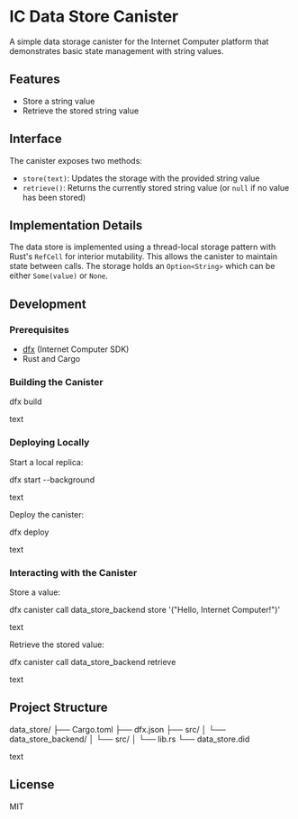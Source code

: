 # IC Data Store Canister

A simple data storage canister for the Internet Computer platform that demonstrates basic state management with string values.

## Features

- Store a string value
- Retrieve the stored string value

## Interface

The canister exposes two methods:

- `store(text)`: Updates the storage with the provided string value
- `retrieve()`: Returns the currently stored string value (or `null` if no value has been stored)

## Implementation Details

The data store is implemented using a thread-local storage pattern with Rust's `RefCell` for interior mutability. This allows the canister to maintain state between calls. The storage holds an `Option<String>` which can be either `Some(value)` or `None`.

## Development

### Prerequisites

- [dfx](https://internetcomputer.org/docs/current/developer-docs/build/install-upgrade-remove) (Internet Computer SDK)
- Rust and Cargo

### Building the Canister

dfx build

text

### Deploying Locally

Start a local replica:

dfx start --background

text

Deploy the canister:

dfx deploy

text

### Interacting with the Canister

Store a value:

dfx canister call data_store_backend store '("Hello, Internet Computer!")'

text

Retrieve the stored value:

dfx canister call data_store_backend retrieve

text

## Project Structure

data_store/
├── Cargo.toml
├── dfx.json
├── src/
│ └── data_store_backend/
│ └── src/
│ └── lib.rs
└── data_store.did

text

## License

MIT